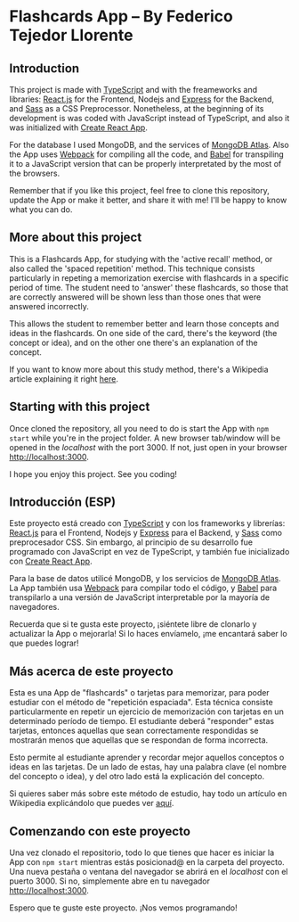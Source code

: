 # Flashcards App – By Federico Tejedor Llorente

## Introduction

This project is made with [TypeScript](https://www.typescriptlang.org/) and with the freameworks and libraries: [React.js](https://reactjs.org/) for the Frontend, Nodejs and [Express](https://expressjs.com/) for the Backend, and [Sass](https://sass-lang.com/) as a CSS Preprocessor. Nonetheless, at the beginning of its development is was coded with JavaScript instead of TypeScript, and also it was initialized with [Create React App](https://github.com/facebook/create-react-app).

For the database I used MongoDB, and the services of [MongoDB Atlas](https://www.mongodb.com/cloud/atlas). Also the App uses [Webpack](https://webpack.js.org/) for compiling all the code, and [Babel](https://babeljs.io/) for transpiling it to a JavaScript version that can be properly interpretated by the most of the browsers.

Remember that if you like this project, feel free to clone this repository, update the App or make it better, and share it with me! I'll be happy to know what you can do.

## More about this project

This is a Flashcards App, for studying with the 'active recall' method, or also called the 'spaced repetition' method. This technique consists particularly in repeting a memorization exercise with flashcards in a specific period of time. The student need to 'answer' these flashcards, so those that are correctly answered will be shown less than those ones that were answered incorrectly.

This allows the student to remember better and learn those concepts and ideas in the flashcards. On one side of the card, there's the keyword (the concept or idea), and on the other one there's an explanation of the concept.

If you want to know more about this study method, there's a Wikipedia article explaining it right [here](https://en.wikipedia.org/wiki/Spaced_repetition).

## Starting with this project

Once cloned the repository, all you need to do is start the App with `npm start` while you're in the project folder. A new browser tab/window will be opened in the *localhost* with the port 3000. If not, just open in your browser [http://localhost:3000](http://localhost:3000).

I hope you enjoy this project. See you coding!

## Introducción (ESP)

Este proyecto está creado con [TypeScript](https://www.typescriptlang.org/) y con los frameworks y librerías: [React.js](https://reactjs.org/) para el Frontend, Nodejs y [Express](https://expressjs.com/) para el Backend, y [Sass](https://sass-lang.com/) como preprocesador CSS. Sin embargo, al principio de su desarrollo fue programado con JavaScript en vez de TypeScript, y también fue inicializado con [Create React App](https://github.com/facebook/create-react-app).

Para la base de datos utilicé MongoDB, y los servicios de [MongoDB Atlas](https://www.mongodb.com/cloud/atlas). La App también usa [Webpack](https://webpack.js.org/) para compilar todo el código, y [Babel](https://babeljs.io/) para transpilarlo a una versión de JavaScript interpretable por la mayoría de navegadores.

Recuerda que si te gusta este proyecto, ¡siéntete libre de clonarlo y actualizar la App o mejorarla! Si lo haces envíamelo, ¡me encantará saber lo que puedes lograr!

## Más acerca de este proyecto

Esta es una App de "flashcards" o tarjetas para memorizar, para poder estudiar con el método de "repetición espaciada". Esta técnica consiste particularmente en repetir un ejercicio de memorización con tarjetas en un determinado período de tiempo. El estudiante deberá "responder" estas tarjetas, entonces aquellas que sean correctamente respondidas se mostrarán menos que aquellas que se respondan de forma incorrecta.

Esto permite al estudiante aprender y recordar mejor aquellos conceptos o ideas en las tarjetas. De un lado de estas, hay una palabra clave (el nombre del concepto o idea), y del otro lado está la explicación del concepto.

Si quieres saber más sobre este método de estudio, hay todo un artículo en Wikipedia explicándolo que puedes ver [aquí](https://en.wikipedia.org/wiki/Spaced_repetition).

## Comenzando con este proyecto

Una vez clonado el repositorio, todo lo que tienes que hacer es iniciar la App con `npm start` mientras estás posicionad@ en la carpeta del proyecto. Una nueva pestaña o ventana del navegador se abrirá en el *localhost* con el puerto 3000. Si no, simplemente abre en tu navegador [http://localhost:3000](http://localhost:3000).

Espero que te guste este proyecto. ¡Nos vemos programando!

